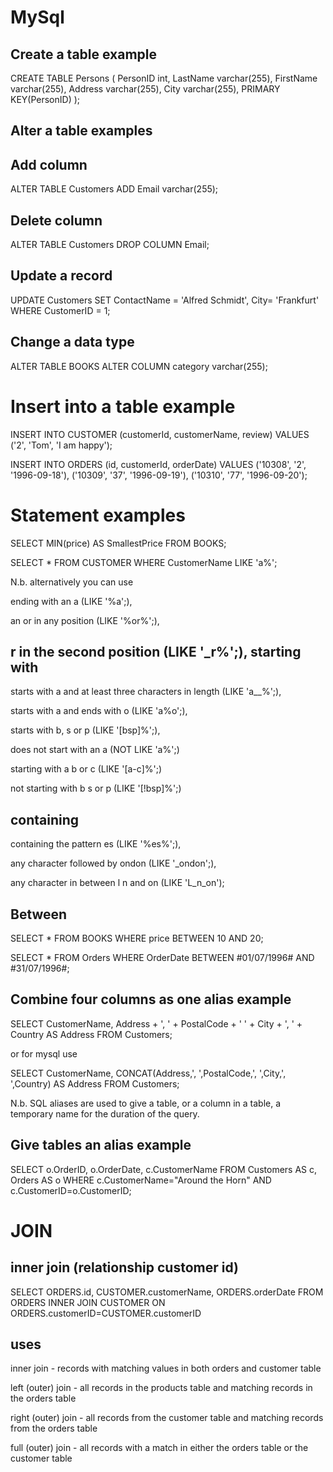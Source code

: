 MySql
======

Create a table example
-----------------------

CREATE TABLE Persons (
    PersonID int,
    LastName varchar(255),
    FirstName varchar(255),
    Address varchar(255),
    City varchar(255),
    PRIMARY KEY(PersonID)
);

Alter a table examples
-----------------------

Add column
-----------
ALTER TABLE Customers
ADD Email varchar(255);

Delete column
--------------
ALTER TABLE Customers
DROP COLUMN Email;

Update a record 
----------------

UPDATE Customers
SET ContactName = 'Alfred Schmidt', City= 'Frankfurt'
WHERE CustomerID = 1;

Change a data type
-----------------

ALTER TABLE BOOKS
ALTER COLUMN category varchar(255);

Insert into a table example
==========================

INSERT INTO CUSTOMER (customerId, customerName, review)
VALUES ('2', 'Tom', 'I am happy');

INSERT INTO ORDERS (id, customerId, orderDate) 
VALUES ('10308', '2', '1996-09-18'),
 ('10309', '37', '1996-09-19'),
 ('10310', '77', '1996-09-20');

Statement examples
==========

SELECT MIN(price) AS SmallestPrice
FROM BOOKS;

SELECT * FROM CUSTOMER
WHERE CustomerName LIKE 'a%';

N.b. alternatively you can use 

ending with an a (LIKE '%a';), 

an or in any position (LIKE '%or%';), 

r in the second position (LIKE '_r%';), 
starting with 
-------------

starts with a and at least three characters in length (LIKE 'a__%';), 

starts with a and ends with o (LIKE 'a%o';), 

starts with b, s or p (LIKE '[bsp]%';),

does not start with an a (NOT LIKE 'a%';)

starting with a b or c (LIKE '[a-c]%';)

not starting with b s or p (LIKE '[!bsp]%';)

containing
----------

containing the pattern es (LIKE '%es%';),

any character followed by ondon (LIKE '_ondon';),

any character in between l n and on  (LIKE 'L_n_on');

Between
-------

SELECT * FROM BOOKS
WHERE price BETWEEN 10 AND 20;

SELECT * FROM Orders
WHERE OrderDate BETWEEN #01/07/1996# AND #31/07/1996#;

Combine four columns as one alias example
---------------------------------

SELECT CustomerName, Address + ', ' + PostalCode + ' ' + City + ', ' + Country AS Address
FROM Customers; 

or for mysql use

SELECT CustomerName, CONCAT(Address,', ',PostalCode,', ',City,', ',Country) AS Address
FROM Customers;

N.b. SQL aliases are used to give a table, or a column in a table, a temporary name for the duration of the query.

Give tables an alias example
---------------------

SELECT o.OrderID, o.OrderDate, c.CustomerName
FROM Customers AS c, Orders AS o
WHERE c.CustomerName="Around the Horn" AND c.CustomerID=o.CustomerID;

JOIN
====

inner join (relationship customer id)
---------------------------------------

 SELECT ORDERS.id, CUSTOMER.customerName, ORDERS.orderDate
FROM ORDERS
INNER JOIN CUSTOMER ON ORDERS.customerID=CUSTOMER.customerID

uses
----

inner join - records with matching values in both orders and customer table

left (outer) join - all records in the products table and matching records in the orders table

right (outer) join - all records from the customer table and matching records from the orders table

full (outer) join - all records with a match in either the orders table or the customer table
